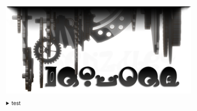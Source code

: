 [![](preview.png)](https://github.com/GenZmeY)

<details>
  <summary>test</summary>
  ```
  hidden text
  ```
</details>
